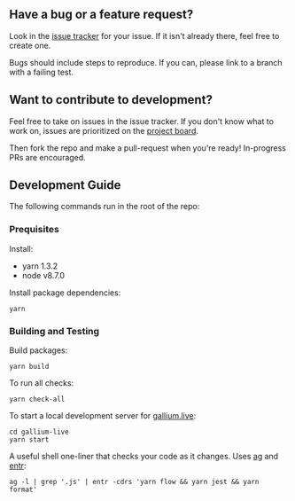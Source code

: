 ## Have a bug or a feature request?
Look in the [issue tracker](https://github.com/sleexyz/gallium/issues) for your issue. If it isn't already there, feel free to create one.

Bugs should include steps to reproduce. If you can, please link to a branch with a failing test.

## Want to contribute to development?
Feel free to take on issues in the issue tracker. If you don't know what to work on, issues are prioritized on the [project board](https://github.com/sleexyz/gallium/projects/1).

Then fork the repo and make a pull-request when you're ready! In-progress PRs are encouraged.

## Development Guide

The following commands run in the root of the repo:

### Prequisites
Install:
- yarn 1.3.2
- node v8.7.0

Install package dependencies:
```
yarn
```

### Building and Testing

Build packages:

```
yarn build
```


To run all checks:

```
yarn check-all
```


To start a local development server for [gallium.live](http://gallium.live):

```
cd gallium-live
yarn start
```

A useful shell one-liner that checks your code as it changes. Uses [ag](https://github.com/ggreer/the_silver_searcher) and [entr](http://entrproject.org/):

```
ag -l | grep '.js' | entr -cdrs 'yarn flow && yarn jest && yarn format'     
```

